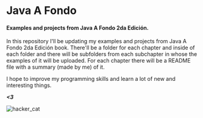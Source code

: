 # Java A Fondo
#### Examples and projects from Java A Fondo 2da Edición.

In this repository I'll be updating my examples and projects from Java A Fondo 2da Edición book.
There'll be a folder for each chapter and inside of each folder and there will be subfolders from each subchapter in whose the examples of it will be uploaded.
For each chapter there will be a README file with a summary (made by me) of it.

I hope to improve my programming skills and learn a lot of new and interesting things.

***<3***

![hacker_cat](https://user-images.githubusercontent.com/71378616/173519007-5f29e981-5993-40db-b805-521beb48e20f.png)
